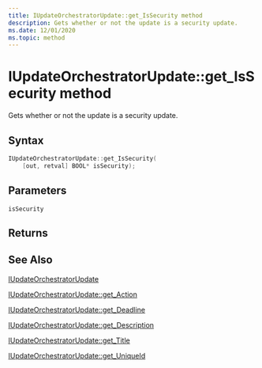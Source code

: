 ```yaml
---
title: IUpdateOrchestratorUpdate::get_IsSecurity method
description: Gets whether or not the update is a security update.
ms.date: 12/01/2020
ms.topic: method
---
```


# IUpdateOrchestratorUpdate::get_IsSecurity method

Gets whether or not the update is a security update.

## Syntax
```cpp
IUpdateOrchestratorUpdate::get_IsSecurity(
    [out, retval] BOOL* isSecurity);
```

## Parameters

`isSecurity`

## Returns

## See Also

[IUpdateOrchestratorUpdate](iupdateorchestratorupdate.md)

[IUpdateOrchestratorUpdate::get_Action](iupdateorchestratorupdate-get-action.md)

[IUpdateOrchestratorUpdate::get_Deadline](iupdateorchestratorupdate-get-deadline.md)

[IUpdateOrchestratorUpdate::get_Description](iupdateorchestratorupdate-get-description.md)

[IUpdateOrchestratorUpdate::get_Title](iupdateorchestratorupdate-get-title.md)

[IUpdateOrchestratorUpdate::get_UniqueId](iupdateorchestratorupdate-get-uniqueid.md)
